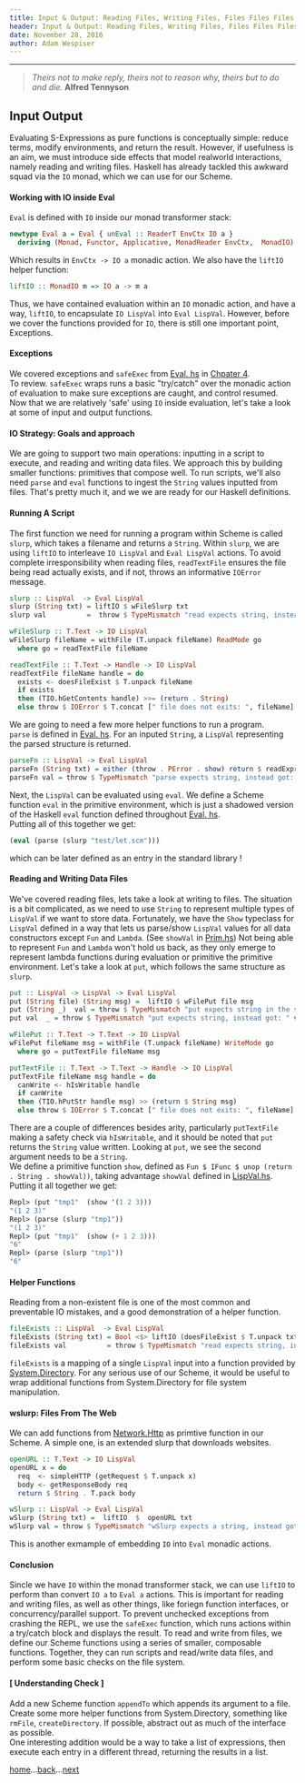 ```yaml
---
title: Input & Output: Reading Files, Writing Files, Files Files Files!
header: Input & Output: Reading Files, Writing Files, Files Files Files!
date: November 28, 2016
author: Adam Wespiser
---
```


-----------

> *Theirs not to make reply, theirs not to reason why, theirs but to do and die.* **Alfred Tennyson** 

## Input Output 

Evaluating S-Expressions as pure functions is conceptually simple: reduce terms, modify environments, and return the result. 
However, if usefulness is an aim, we must introduce side effects that model realworld interactions, namely reading and writing files. 
Haskell has already tackled this awkward squad via the `IO` monad, which we can use for our Scheme. 

#### Working with IO inside Eval

`Eval` is defined with `IO` inside our  monad transformer stack:    
```Haskell
newtype Eval a = Eval { unEval :: ReaderT EnvCtx IO a }                            
  deriving (Monad, Functor, Applicative, MonadReader EnvCtx,  MonadIO)             
```
Which results in `EnvCtx -> IO a` monadic action. 
We also have the `liftIO` helper function: 
```Haskell
liftIO :: MonadIO m => IO a -> m a
```
Thus, we have contained evaluation within an `IO` monadic action, and have a way, `liftIO`, to encapsulate `IO LispVal` into `Eval LispVal`. 
However, before we cover the functions provided for `IO`, there is still one important point, Exceptions. 

#### Exceptions 
We covered exceptions and `safeExec` from [Eval. hs](https://github.com/write-you-a-scheme-v2/scheme/tree/master/src/Eval.hs) in [Chpater 4](04_errors.html).  
To review. `safeExec` wraps runs a basic "try/catch" over the monadic action of evaluation to make sure exceptions are caught, and control resumed. 
Now that we are relatively 'safe' using `IO` inside evaluation, let's take a look at some of input and output functions. 

#### IO Strategy: Goals and approach 
We are going to support two main operations: inputting in a script to execute, and reading and writing data files. 
We approach this by building smaller functions: primitives that compose well. 
To run scripts, we'll also need `parse` and `eval` functions to ingest the `String` values inputted from files. 
That's pretty much it, and we we are ready for our Haskell definitions.

#### Running A Script
The first function we need for running a program within Scheme is called `slurp`, which takes a filename and returns a `String`. 
Within `slurp`, we are using `liftIO` to interleave `IO LispVal` and `Eval LispVal` actions. 
To avoid complete irresponsibility when reading files, `readTextFile` ensures the file being read actually exists, and if not, throws an informative `IOError` message. 

```Haskell
slurp :: LispVal  -> Eval LispVal
slurp (String txt) = liftIO $ wFileSlurp txt
slurp val          =  throw $ TypeMismatch "read expects string, instead got: " val

wFileSlurp :: T.Text -> IO LispVal
wFileSlurp fileName = withFile (T.unpack fileName) ReadMode go
  where go = readTextFile fileName

readTextFile :: T.Text -> Handle -> IO LispVal
readTextFile fileName handle = do
  exists <- doesFileExist $ T.unpack fileName
  if exists
  then (TIO.hGetContents handle) >>= (return . String)
  else throw $ IOError $ T.concat [" file does not exits: ", fileName]
```
We are going to need a few more helper functions to run a program.  
`parse` is defined in [Eval. hs](https://github.com/write-you-a-scheme-v2/scheme/tree/master/src/Eval.hs). 
For an inputed `String`, a `LispVal` representing the parsed structure is returned.
```Haskell
parseFn :: LispVal -> Eval LispVal
parseFn (String txt) = either (throw . PError . show) return $ readExpr txt
parseFn val = throw $ TypeMismatch "parse expects string, instead got: " val
```
Next, the `LispVal` can be evaluated using `eval`. 
We define a Scheme function `eval` in the primitive environment, which is just a shadowed version of the Haskell `eval` function defined throughout  [Eval. hs](https://github.com/write-you-a-scheme-v2/scheme/tree/master/src/Eval.hs).  
Putting all of this together we get:
```Scheme
(eval (parse (slurp "test/let.scm")))
```
which can be later defined as an entry in the standard library ! 

#### Reading and Writing Data Files
We've covered reading files, lets take a look at writing to files. 
The situation is a bit complicated, as we need to use `String` to represent multiple types of `LispVal` if we want to store data. 
Fortunately, we have the `Show` typeclass for `LispVal` defined in a way that lets us parse/show `LispVal` values for all data constructors except `Fun` and `Lambda`.
(See `showVal` in [Prim.hs](https://github.com/write-you-a-scheme-v2/scheme/tree/master/src/Prim.hs)) 
Not being able to represent `Fun` and `Lambda` won't hold us back, as they only emerge to represent lambda functions during evaluation or primitive the primitive environment. 
Let's take a look at `put`, which follows the same structure as `slurp`. 

```Haskell
put :: LispVal -> LispVal -> Eval LispVal
put (String file) (String msg) =  liftIO $ wFilePut file msg
put (String _)  val = throw $ TypeMismatch "put expects string in the second argument (try using show), instead got: " val
put val  _ = throw $ TypeMismatch "put expects string, instead got: " val

wFilePut :: T.Text -> T.Text -> IO LispVal
wFilePut fileName msg = withFile (T.unpack fileName) WriteMode go
  where go = putTextFile fileName msg

putTextFile :: T.Text -> T.Text -> Handle -> IO LispVal
putTextFile fileName msg handle = do
  canWrite <- hIsWritable handle
  if canWrite
  then (TIO.hPutStr handle msg) >> (return $ String msg)
  else throw $ IOError $ T.concat [" file does not exits: ", fileName]
```
There are a couple of differences besides arity, particularly `putTextFile` making a safety check via `hIsWritable`, and it should be noted that `put` returns the `String` value written. 
Looking at `put`, we see the second argument needs to be a `String`.  
We define a primitive function `show`, defined as `Fun $ IFunc $ unop (return . String . showVal))`, taking advantage `showVal` defined in [LispVal.hs](https://github.com/write-you-a-scheme-v2/scheme/tree/master/src/LispVal.hs).    
Putting it all together we get:    

```Scheme
Repl> (put "tmp1"  (show '(1 2 3)))
"(1 2 3)"
Repl> (parse (slurp "tmp1"))
"(1 2 3)"
Repl> (put "tmp1"  (show (+ 1 2 3)))
"6"
Repl> (parse (slurp "tmp1"))
"6"
```

#### Helper Functions
Reading from a non-existent file is one of the most common and preventable IO mistakes, and a good demonstration of a helper function. 

```Haskell
fileExists :: LispVal  -> Eval LispVal
fileExists (String txt) = Bool <$> liftIO (doesFileExist $ T.unpack txt)
fileExists val          = throw $ TypeMismatch "read expects string, instead got: " val
```
`fileExists` is a mapping of a single `LispVal` input into a function provided by [System.Directory](https://hackage.haskell.org/package/directory-1.3.0.1/docs/System-Directory.html). 
For any serious use of our Scheme, it would be useful to wrap additional functions from System.Directory for file system manipulation. 

#### wslurp: Files From The Web
We can add functions from [Network.Http](https://hackage.haskell.org/package/HTTP-4000.3.4/docs/Network-HTTP.html) as primtive function in our Scheme. 
A simple one, is an extended slurp that downloads websites. 

```Haskell
openURL :: T.Text -> IO LispVal
openURL x = do
  req  <- simpleHTTP (getRequest $ T.unpack x)
  body <- getResponseBody req
  return $ String . T.pack body

wSlurp :: LispVal -> Eval LispVal
wSlurp (String txt) =  liftIO  $  openURL txt
wSlurp val = throw $ TypeMismatch "wSlurp expects a string, instead got: " val
```
This is another exmample of embedding `IO` into `Eval` monadic actions. 

#### Conclusion
Sincle we have `IO` within the monad transformer stack, we can use `liftIO` to perform than convert `IO a` to `Eval a` actions. 
This is important for reading and writing files, as well as other things, like foriegn function interfaces, or concurrency/parallel support. 
To prevent unchecked exceptions from crashing the REPL, we use the `safeExec` function, which runs actions within a try/catch block and displays the result. 
To read and write from files, we define our Scheme functions using a series of smaller, composable functions. 
Together, they can run scripts and read/write data files, and perform some basic checks on the file system. 

#### [ Understanding Check ]
Add a new Scheme function `appendTo` which appends its argument to a file.    
Create some more helper functions from System.Directory, something like `rmFile`, `createDirectory`. If possible, abstract out as much of the interface as possible.     
One interesting addition would be a way to take a list of expressions, then execute each entry in a different thread, returning the results in a list.  


[home](home.html)...[back](06_repl.html)...[next](08_stdlib.html)           
